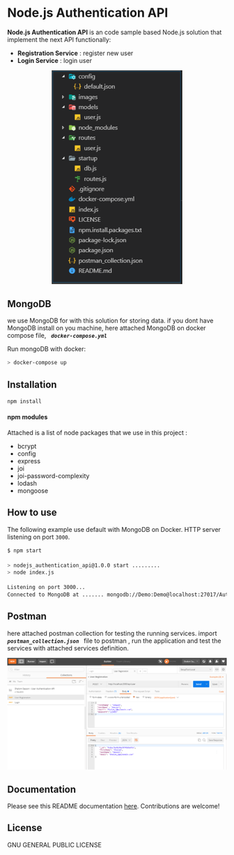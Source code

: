
  
# Node.js Authentication API
**Node.js Authentication API**  is an code sample based Node.js solution that implement the next API functionally:
 - **Registration Service** : register new user 
 - **Login Service** : login user 
<p align="center">
  <a href="/images/vscode.png">
    <img
      alt="Node.js"
      src="/images/vscode.png"
      width="300"
    />
  </a>
</p>


## MongoDB
we use MongoDB for with this solution for storing data.
if you dont have MongoDB install on you machine, here attached MongoDB on docker compose file, ***`  docker-compose.yml  `*** 

Run mongoDB with docker:

```sh
> docker-compose up
```



## Installation

```bash
npm install 
```
#### npm modules

Attached is a list of node packages that we use in this project :
- bcrypt
- config
- express
- joi
- joi-password-complexity
- lodash
- mongoose

## How to use

The following example use default with MongoDB on Docker.
HTTP server listening on port `3000`.

```bash
$ npm start

> nodejs_authentication_api@1.0.0 start .........
> node index.js

Listening on port 3000...
Connected to MongoDB at ....... mongodb://Demo:Demo@localhost:27017/Auth?authSource=adminconst 

```

## Postman

here attached postman collection for testing the running services.
import  ***`  postman_collection.json  `*** file to postman , run the application and test the services with attached services definition.

<p align="center">
  <a href="/images/postman.png">
    <img
      alt="Node.js"
      src="/images/postman.png"
      width="900"
    />
  </a>
</p>





## Documentation

Please see this README documentation [here](README.md). Contributions are welcome!

## License

GNU GENERAL PUBLIC LICENSE

